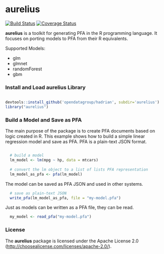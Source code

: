 <!-- README.md is generated from README.Rmd. Please edit that file -->
aurelius
========

[![Build Status](https://travis-ci.org/opendatagroup/hadrian.svg?branch=master)](https://travis-ci.org/opendatagroup/hadrian) [![Coverage Status](https://img.shields.io/codecov/c/github/opendatagroup/hadrian/master.svg)](https://codecov.io/github/opendatagroup/hadrian?branch=master)

**aurelius** is a toolkit for generating PFA in the R programming language. It focuses on porting models to PFA from their R equivalents.

Supported Models:

-   glm
-   glmnet
-   randomForest
-   gbm

### Install and Load aurelius Library

``` r

devtools::install_github('opendatagroup/hadrian', subdir='aurelius')
library("aurelius")
```

### Build a Model and Save as PFA

The main purpose of the package is to create PFA documents based on logic created in R. This example shows how to build a simple linear regression model and save as PFA. PFA is a plain-text JSON format.

``` r

  # build a model
  lm_model <- lm(mpg ~ hp, data = mtcars)
  
  # convert the lm object to a list of lists PFA representation
  lm_model_as_pfa <- pfa(lm_model)
```

The model can be saved as PFA JSON and used in other systems.

``` r
  # save as plain-text JSON
  write_pfa(lm_model_as_pfa, file = "my-model.pfa")
```

Just as models can be written as a PFA file, they can be read.

``` r
  my_model <- read_pfa("my-model.pfa")
```

### License

The **aurelius** package is licensed under the Apache License 2.0 (<http://choosealicense.com/licenses/apache-2.0/>).
